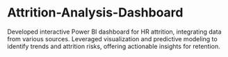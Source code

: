 # Attrition-Analysis-Dashboard
Developed interactive Power BI dashboard for HR attrition, integrating data from various sources. Leveraged visualization and predictive modeling to identify trends and attrition risks, offering actionable insights for retention.
